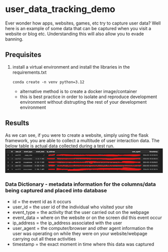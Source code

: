 # user_data_tracking_demo
Ever wonder how apps, websites, games, etc try to capture user data? Well here is an example of some data that can be captured when you visit a website or blog etc. Understanding this will also allow you to evade banning.

## Prequisites
1. install a virtual environment and install the libraries in the requirements.txt
    ```
    conda create -n venv python=3.12
    ```
    - alternative method is to create a docker image/container
    - this is best practice in order to isolate and reproduce development environment without distrupting the rest of your development environment  

## Results

As we can see, if you were to create a website, simply using the flask framework, you are able to collect a multitude of user interaction data. The below table is actual data collected during a test run.
![alt text](image.png)

### Data Dictionary - metadata information for the columns/data being captured and placed into database
- id = the event id as it occurs
- user_id = the user id of the individual who visited your site
- event_type = the activity that the user carried out on the webpage
- event_data = where on the website or on the screen did this event occur
- ip_address = the ip_address associated with the user
- user_agent = the computer/browser and other agent information the user was operating on while they were on your website/webpage carrying out all these activities
- timestamp = the exact moment in time where this data was captured
